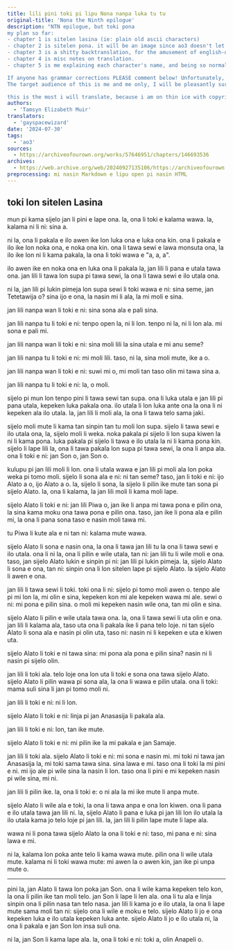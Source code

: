 ```yaml
---
title: lili pini toki pi lipu Nona nanpa luka tu tu
original-title: 'Nona the Ninth epilogue'
description: "NTN epilogue, but toki pona
my plan so far:
- chapter 1 is sitelen lasina (ie: plain old ascii characters)
- chapter 2 is sitelen pona. it will be an image since ao3 doesn't let me use a custom @font-face for fanworks, but other than format it's the exact same as chapter 1
- chapter 3 is a shitty backtranslation, for the amusement of english-only readers who want to see just how badly KJV english correlates to toki pona.
- chapter 4 is misc notes on translation.
- chapter 5 is me explaining each character's name, and being so normal about it.

If anyone has grammar corrections PLEASE comment below! Unfortunately, there aren't exactly tokiponist TLT fans coming out of the woodwork eager to proofread.
The target audience of this is me and me only, I will be pleasantly surprised if literally anyone else is interested.

this is the most i will translate, because i am on thin ice with copyright as is, and because i am only somewhat a masochist. if anyone else wants to illegally translate TLT into a language with no words for numbers above two, i wish them luck, but i'm not doing that."
authors:
  - 'Tamsyn Elizabeth Muir'
translators:
  - 'gayspacewizard'
date: '2024-07-30'
tags:
  - 'ao3'
sources:
  - https://archiveofourown.org/works/57646951/chapters/146693536
archives:
  - https://web.archive.org/web/20240927135106/https://archiveofourown.org/works/57646951/chapters/146693536
preprocessing: mi nasin Markdown e lipu open pi nasin HTML
---
```


## toki lon sitelen Lasina

mun pi kama sijelo jan li pini e lape ona. la, ona li toki e kalama wawa. la, kalama ni li ni: sina a.

ni la, ona li pakala e ilo awen ike lon luka ona e luka ona kin. ona li pakala e ilo ike lon noka ona, e noka ona kin. ona li tawa sewi e lawa monsuta ona, la ilo ike lon ni li kama pakala, la ona li toki wawa e "a, a, a".

ilo awen ike en noka ona en luka ona li pakala la, jan lili li pana e utala tawa ona. jan lili li tawa lon supa pi tawa sewi, la ona li tawa sewi e ilo utala ona.

ni la, jan lili pi lukin pimeja lon supa sewi li toki wawa e ni: sina seme, jan Tetetawija o? sina ijo e ona, la nasin mi li ala, la mi moli e sina.

jan lili nanpa wan li toki e ni: sina sona ala e pali sina.

jan lili nanpa tu li toki e ni: tenpo open la, ni li lon. tenpo ni la, ni li lon ala. mi sona e pali mi.

jan lili nanpa wan li toki e ni: sina moli lili la sina utala e mi anu seme?

jan lili nanpa tu li toki e ni: mi moli lili. taso, ni la, sina moli mute, ike a o.

jan lili nanpa wan li toki e ni: suwi mi o, mi moli tan taso olin mi tawa sina a.

jan lili nanpa tu li toki e ni: la, o moli.

sijelo pi mun lon tenpo pini li tawa sewi tan supa. ona li luka utala e jan lili pi pana utala, kepeken luka pakala ona. ilo utala li lon luka ante ona la ona li ni kepeken ala ilo utala. la, jan lili li moli ala, la ona li tawa telo sama jaki.

sijelo moli mute li kama tan sinpin tan tu moli lon supa. sijelo li tawa sewi e ilo utala ona, la, sijelo moli li weka. noka pakala pi sijelo li lon supa kiwen la ni li kama pona. luka pakala pi sijelo li tawa e ilo utala la ni li kama pona kin. sijelo li lape lili la, ona li tawa pakala lon supa pi tawa sewi, la ona li anpa ala. ona li toki e ni: jan Son o, jan Son o.

kulupu pi jan lili moli li lon. ona li utala wawa e jan lili pi moli ala lon poka weka pi tomo moli. sijelo li sona ala e ni: ni tan seme? taso, jan li toki e ni: ijo Alato a o, ijo Alato a o. la, sijelo li sona, la sijelo li pilin ike mute tan sona pi sijelo Alato. la, ona li kalama, la jan lili moli li kama moli lape.

sijelo Alato li toki e ni: jan lili Piwa o, jan ike li anpa mi tawa pona e pilin ona, la sina kama moku ona tawa pona e pilin ona. taso, jan ike li pona ala e pilin mi, la ona li pana sona taso e nasin moli tawa mi.

tu Piwa li kute ala e ni tan ni: kalama mute wawa.

sijelo Alato li sona e nasin ona, la ona li tawa jan lili tu la ona li tawa sewi e ilo utala. ona li ni la, ona li pilin e wile utala, tan ni: jan lili tu li wile moli e ona. taso, jan sijelo Alato lukin e sinpin pi ni: jan lili pi lukin pimeja. la, sijelo Alato li sona e ona, tan ni: sinpin ona li lon sitelen lape pi sijelo Alato. la sijelo Alato li awen e ona.

jan lili li tawa sewi li toki. toki ona li ni: sijelo pi tomo moli awen o. tenpo ale pi mi lon la, mi olin e sina, kepeken kon mi ale kepeken wawa mi ale. sewi o ni: mi pona e pilin sina. o moli mi kepeken nasin wile ona, tan mi olin e sina.

sijelo Alato li pilin e wile utala tawa ona. la, ona li tawa sewi li uta olin e ona. jan lili li kalama ala, taso uta ona li pakala ike li pana telo loje. ni tan sijelo Alato li sona ala e nasin pi olin uta, taso ni: nasin ni li kepeken e uta e kiwen uta.

sijelo Alato li toki e ni tawa sina: mi pona ala pona e pilin sina? nasin ni li nasin pi sijelo olin.

jan lili li toki ala. telo loje ona lon uta li toki e sona ona tawa sijelo Alato. sijelo Alato li pilin wawa pi sona ala, la ona li wawa e pilin utala. ona li toki: mama suli sina li jan pi tomo moli ni.

jan lili li toki e ni: ni li lon.

sijelo Alato li toki e ni: linja pi jan Anasasija li pakala ala.

jan lili li toki e ni: lon, tan ike mute.

sijelo Alato li toki e ni: mi pilin ike la mi pakala e jan Samaje.

jan lili li toki ala. sijelo Alato li toki e ni: mi sona e nasin mi. mi toki ni tawa jan Anasasija la, mi toki sama tawa sina. sina lawa e mi. taso ona li toki la mi pini e ni. mi ijo ale pi wile sina la nasin li lon. taso ona li pini e mi kepeken nasin pi wile sina, mi ni.

jan lili li pilin ike. la, ona li toki e: o ni ala la mi ike mute li anpa mute.

sijelo Alato li wile ala e toki, la ona li tawa anpa e ona lon kiwen. ona li pana e ilo utala tawa jan lili ni. la, sijelo Alato li pana e luka pi jan lili lon ilo utala la ilo utala kama jo telo loje pi jan lili. la, jan lili li pilin lape mute li lape ala.

wawa ni li pona tawa sijelo Alato la ona li toki e ni: taso, mi pana e ni: sina lawa e mi.

ni la, kalama lon poka ante telo li kama wawa mute. pilin ona li wile utala mute. kalama ni li toki wawa mute: mi awen la o awen kin, jan ike pi unpa mute o.

***

pini la, jan Alato li tawa lon poka jan Son. ona li wile kama kepeken telo kon, la ona li pilin ike tan moli telo. jan Son li lape li len ala. ona li tu ala e linja sinpin ona li pilin nasa tan telo nasa. jan lili li kama jo e ilo utala, la ona li lape mute sama moli tan ni: sijelo ona li wile e moku e telo. sijelo Alato li jo e ona kepeken luka e ilo utala kepeken luka ante. sijelo Alato li jo e ilo utala ni, la ona li pakala e jan Son lon insa suli ona.

ni la, jan Son li kama lape ala. la, ona li toki e ni: toki a, olin Anapeli o.